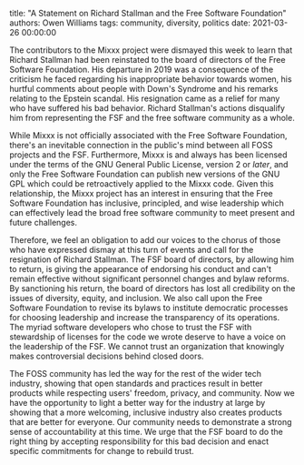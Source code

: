 title: "A Statement on Richard Stallman and the Free Software Foundation"
authors: Owen Williams
tags: community, diversity, politics
date: 2021-03-26 00:00:00

The contributors to the Mixxx project were dismayed this week to learn that Richard Stallman had been reinstated to the board of directors of the Free Software Foundation.
His departure in 2019 was a consequence of the criticism he faced regarding his inappropriate behavior towards women, his hurtful comments about people with Down's Syndrome and his remarks relating to the Epstein scandal.
His resignation came as a relief for many who have suffered his bad behavior.
Richard Stallman's actions disqualify him from representing the FSF and the free software community as a whole.

While Mixxx is not officially associated with the Free Software Foundation, there's an inevitable connection in the public's mind between all FOSS projects and the FSF.
Furthermore, Mixxx is and always has been licensed under the terms of the GNU General Public License, version 2 or *later*, and only the Free Software Foundation can publish new versions of the GNU GPL which could be retroactively applied to the Mixxx code.
Given this relationship, the Mixxx project has an interest in ensuring that the Free Software Foundation has inclusive, principled, and wise leadership which can effectively lead the broad free software community to meet present and future challenges.

Therefore, we feel an obligation to add our voices to the chorus of those who have expressed dismay at this turn of events and call for the resignation of Richard Stallman.
The FSF board of directors, by allowing him to return, is giving the appearance of endorsing his conduct and can't remain effective without significant personnel changes and bylaw reforms.
By sanctioning his return, the board of directors has lost all credibility on the issues of diversity, equity, and inclusion.
We also call upon the Free Software Foundation to revise its bylaws to institute democratic processes for choosing leadership and increase the transparency of its operations.
The myriad software developers who chose to trust the FSF with stewardship of licenses for the code we wrote deserve to have a voice on the leadership of the FSF.
We cannot trust an organization that knowingly makes controversial decisions behind closed doors.

The FOSS community has led the way for the rest of the wider tech industry, showing that open standards and practices result in better products while respecting users' freedom, privacy, and community.
Now we have the opportunity to light a better way for the industry at large by showing that a more welcoming, inclusive industry also creates products that are better for everyone.
Our community needs to demonstrate a strong sense of accountability at this time.
We urge that the FSF board to do the right thing by accepting responsibility for this bad decision and enact specific commitments for change to rebuild trust.
